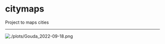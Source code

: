 # citymaps
Project to maps cities

---

![./plots/Gouda_2022-09-18.png](https://raw.githubusercontent.com/mvbloois/citymaps/main/plots/Gouda-2022-09-3118.png)